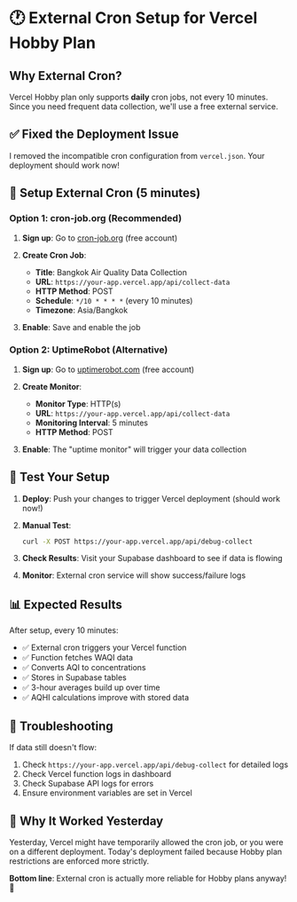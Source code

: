 # 🕐 External Cron Setup for Vercel Hobby Plan

## Why External Cron?

Vercel Hobby plan only supports **daily** cron jobs, not every 10 minutes. Since you need frequent data collection, we'll use a free external service.

## ✅ **Fixed the Deployment Issue**

I removed the incompatible cron configuration from `vercel.json`. Your deployment should work now!

## 🚀 **Setup External Cron (5 minutes)**

### **Option 1: cron-job.org (Recommended)**

1. **Sign up**: Go to [cron-job.org](https://cron-job.org) (free account)

2. **Create Cron Job**:
   - **Title**: Bangkok Air Quality Data Collection
   - **URL**: `https://your-app.vercel.app/api/collect-data`
   - **HTTP Method**: POST
   - **Schedule**: `*/10 * * * *` (every 10 minutes)
   - **Timezone**: Asia/Bangkok

3. **Enable**: Save and enable the job

### **Option 2: UptimeRobot (Alternative)**

1. **Sign up**: Go to [uptimerobot.com](https://uptimerobot.com) (free account)

2. **Create Monitor**:
   - **Monitor Type**: HTTP(s)
   - **URL**: `https://your-app.vercel.app/api/collect-data`
   - **Monitoring Interval**: 5 minutes
   - **HTTP Method**: POST

3. **Enable**: The "uptime monitor" will trigger your data collection

## 🧪 **Test Your Setup**

1. **Deploy**: Push your changes to trigger Vercel deployment (should work now!)

2. **Manual Test**:
   ```bash
   curl -X POST https://your-app.vercel.app/api/debug-collect
   ```

3. **Check Results**: Visit your Supabase dashboard to see if data is flowing

4. **Monitor**: External cron service will show success/failure logs

## 📊 **Expected Results**

After setup, every 10 minutes:
- ✅ External cron triggers your Vercel function
- ✅ Function fetches WAQI data
- ✅ Converts AQI to concentrations
- ✅ Stores in Supabase tables
- ✅ 3-hour averages build up over time
- ✅ AQHI calculations improve with stored data

## 🔧 **Troubleshooting**

If data still doesn't flow:
1. Check `https://your-app.vercel.app/api/debug-collect` for detailed logs
2. Check Vercel function logs in dashboard
3. Check Supabase API logs for errors
4. Ensure environment variables are set in Vercel

## 🎯 **Why It Worked Yesterday**

Yesterday, Vercel might have temporarily allowed the cron job, or you were on a different deployment. Today's deployment failed because Hobby plan restrictions are enforced more strictly.

**Bottom line**: External cron is actually more reliable for Hobby plans anyway! 🚀